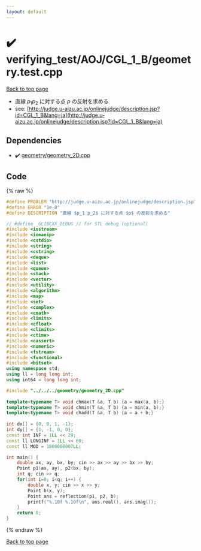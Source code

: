 ```yaml
---
layout: default
---
```


<!-- mathjax config similar to math.stackexchange -->
<script type="text/javascript" async
  src="https://cdnjs.cloudflare.com/ajax/libs/mathjax/2.7.5/MathJax.js?config=TeX-MML-AM_CHTML">
</script>
<script type="text/x-mathjax-config">
  MathJax.Hub.Config({
    TeX: { equationNumbers: { autoNumber: "AMS" }},
    tex2jax: {
      inlineMath: [ ['$','$'] ],
      processEscapes: true
    },
    "HTML-CSS": { matchFontHeight: false },
    displayAlign: "left",
    displayIndent: "2em"
  });
</script>

<script type="text/javascript" src="https://cdnjs.cloudflare.com/ajax/libs/jquery/3.4.1/jquery.min.js"></script>
<script src="https://cdn.jsdelivr.net/npm/jquery-balloon-js@1.1.2/jquery.balloon.min.js" integrity="sha256-ZEYs9VrgAeNuPvs15E39OsyOJaIkXEEt10fzxJ20+2I=" crossorigin="anonymous"></script>
<script type="text/javascript" src="../../../../assets/js/copy-button.js"></script>
<link rel="stylesheet" href="../../../../assets/css/copy-button.css" />


# :heavy_check_mark: verifying_test/AOJ/CGL_1_B/geometry.test.cpp


[Back to top page](../../../../index.html)

* 直線 $p_1 p_2$ に対する点 $p$ の反射を求める
* see: [http://judge.u-aizu.ac.jp/onlinejudge/description.jsp?id=CGL_1_B&lang=ja](http://judge.u-aizu.ac.jp/onlinejudge/description.jsp?id=CGL_1_B&lang=ja)


## Dependencies
* :heavy_check_mark: [geometry/geometry_2D.cpp](../../../../library/geometry/geometry_2D.cpp.html)


## Code
{% raw %}
```cpp
#define PROBLEM "http://judge.u-aizu.ac.jp/onlinejudge/description.jsp?id=CGL_1_B&lang=ja"
#define ERROR "1e-8"
#define DESCRIPTION "直線 $p_1 p_2$ に対する点 $p$ の反射を求める"

// #define _GLIBCXX_DEBUG // for STL debug (optional)
#include <iostream>
#include <iomanip>
#include <cstdio>
#include <string>
#include <cstring>
#include <deque>
#include <list>
#include <queue>
#include <stack>
#include <vector>
#include <utility>
#include <algorithm>
#include <map>
#include <set>
#include <complex>
#include <cmath>
#include <limits>
#include <cfloat>
#include <climits>
#include <ctime>
#include <cassert>
#include <numeric>
#include <fstream>
#include <functional>
#include <bitset>
using namespace std;
using ll = long long int;
using int64 = long long int;

#include "../../../geometry/geometry_2D.cpp"
 
template<typename T> void chmax(T &a, T b) {a = max(a, b);}
template<typename T> void chmin(T &a, T b) {a = min(a, b);}
template<typename T> void chadd(T &a, T b) {a = a + b;}
 
int dx[] = {0, 0, 1, -1};
int dy[] = {1, -1, 0, 0};
const int INF = 1LL << 29;
const ll LONGINF = 1LL << 60;
const ll MOD = 1000000007LL;

int main() {
    double ax, ay, bx, by; cin >> ax >> ay >> bx >> by;
    Point p1(ax, ay), p2(bx, by);
    int q; cin >> q;
    for(int i=0; i<q; i++) {
        double x, y; cin >> x >> y;
        Point b(x, y);
        Point ans = reflection(p1, p2, b);
        printf("%.10f %.10f\n", ans.real(), ans.imag());
    }
    return 0;
}

```
{% endraw %}

[Back to top page](../../../../index.html)

